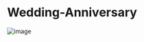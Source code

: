 # Wedding-Anniversary
![image](https://github.com/DevGeniusIT/Wedding-Anniversary/assets/118427777/8d56c193-62a5-4441-a7a9-b3c601bf461b)
